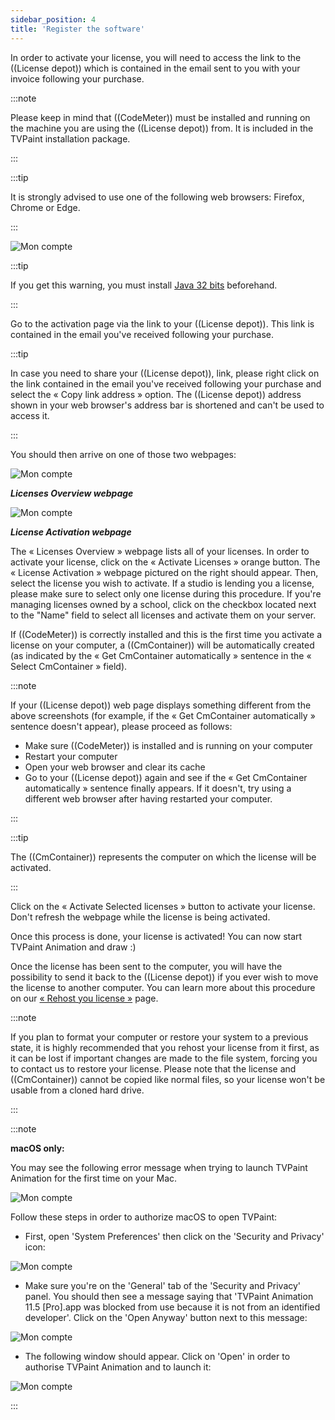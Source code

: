 ```yaml
---
sidebar_position: 4
title: 'Register the software'
---
```


In order to activate your license, you will need to access the link to the ((License depot)) which is contained in the email sent to you with your invoice following your purchase.

:::note

Please keep in mind that ((CodeMeter)) must be installed and running on the machine you are using the ((License depot)) from. It is included in the TVPaint installation package.

:::

:::tip

It is strongly advised to use one of the following web browsers: Firefox, Chrome or Edge.

:::

![Mon compte](/img/en/download-install/error.png)

:::tip

If you get this warning, you must install [Java 32 bits](https://www.java.com/en/download/manual.jsp) beforehand.

:::

Go to the activation page via the link to your ((License depot)). This link is contained in the email you've received following your purchase.

:::tip

In case you need to share your ((License depot)), link, please right click on the link contained in the email you've received following your purchase and select the « Copy link address » option. The ((License depot)) address shown in your web browser's address bar is shortened and can't be used to access it.

:::

You should then arrive on one of those two webpages:


![Mon compte](/img/en/download-install/license-depot-overview.png)

***Licenses Overview webpage***

![Mon compte](/img/en/download-install/license-depot-get.png)

***License Activation webpage***

The « Licenses Overview » webpage lists all of your licenses. In order to activate your license, click on the « Activate Licenses » orange button. The « License Activation » webpage pictured on the right should appear. Then, select the license you wish to activate. If a studio is lending you a license, please make sure to select only one license during this procedure. If you're managing licenses owned by a school, click on the checkbox located next to the "Name" field to select all licenses and activate them on your server.

If ((CodeMeter)) is correctly installed and this is the first time you activate a license on your computer, a ((CmContainer)) will be automatically created (as indicated by the « Get CmContainer automatically » sentence in the « Select CmContainer » field).

:::note

If your ((License depot)) web page displays something different from the above screenshots (for example, if the « Get CmContainer automatically » sentence doesn't appear), please proceed as follows:

- Make sure ((CodeMeter)) is installed and is running on your computer
- Restart your computer
- Open your web browser and clear its cache
- Go to your ((License depot)) again and see if the « Get CmContainer automatically » sentence finally appears. If it doesn't, try using a different web browser after having restarted your computer.

:::

:::tip

The ((CmContainer)) represents the computer on which the license will be activated.

:::

Click on the « Activate Selected licenses » button to activate your license. Don't refresh the webpage while the license is being activated.

Once this process is done, your license is activated! You can now start TVPaint Animation and draw :)

Once the license has been sent to the computer, you will have the possibility to send it back to the ((License depot))  if you ever wish to move the license to another computer. You can learn more about this procedure on our [« Rehost you license »](rehost) page.

:::note

If you plan to format your computer or restore your system to a previous state, it is highly recommended that you rehost your license from it first, as it can be lost if important changes are made to the file system, forcing you to contact us to restore your license. Please note that the license and ((CmContainer)) cannot be copied like normal files, so your license won't be usable from a cloned hard drive.

:::

:::note

**macOS only:**

You may see the following error message when trying to launch TVPaint Animation for the first time on your Mac.

![Mon compte](/img/en/download-install/macos-malicious-software-check.png)

Follow these steps in order to authorize macOS to open TVPaint:

- First, open 'System Preferences' then click on the 'Security and Privacy' icon:

![Mon compte](/img/en/download-install/system-preferences-security-privacy.png)

- Make sure you're on the 'General' tab of the 'Security and Privacy' panel. You should then see a message saying that 'TVPaint Animation 11.5 [Pro].app was blocked from use because it is not from an identified developer'. Click on the 'Open Anyway' button next to this message:

![Mon compte](/img/en/download-install/system-preferences-open-anyway.png)

- The following window should appear. Click on 'Open' in order to authorise TVPaint Animation and to launch it:

![Mon compte](/img/en/download-install/macos-malicious-software-check-click-on-open.png)

:::